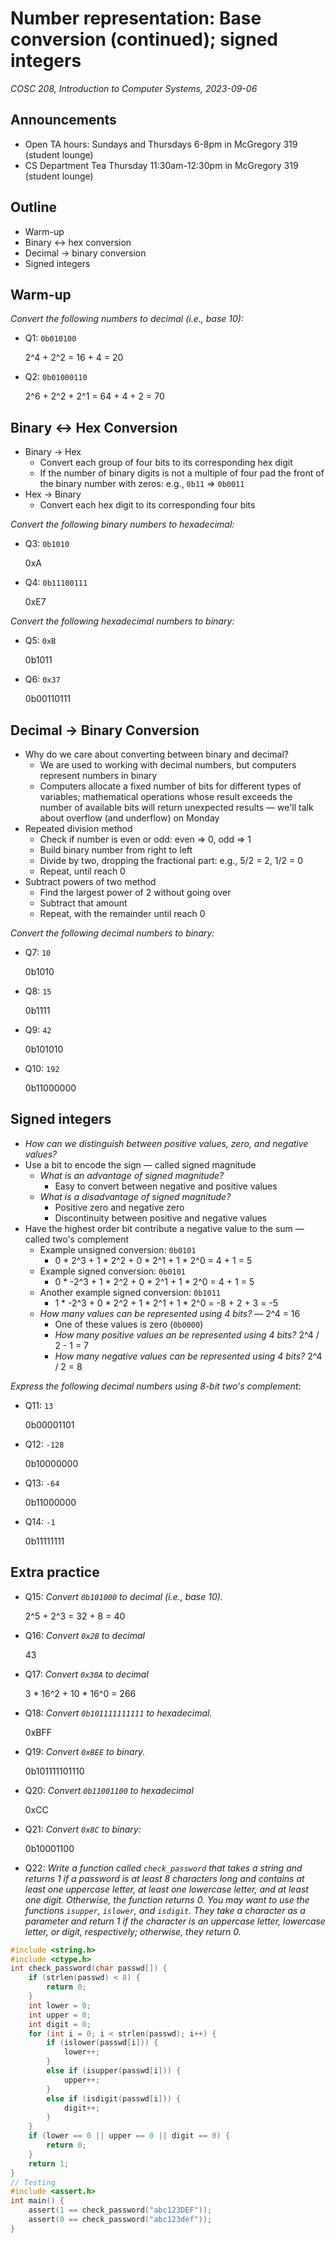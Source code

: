 # Number representation: Base conversion (continued); signed integers
_COSC 208, Introduction to Computer Systems, 2023-09-06_

## Announcements
* Open TA hours: Sundays and Thursdays 6-8pm in McGregory 319 (student lounge)
* CS Department Tea Thursday 11:30am-12:30pm in McGregory 319 (student lounge)

## Outline
* Warm-up
* Binary <-> hex conversion
* Decimal -> binary conversion
* Signed integers

## Warm-up
_Convert the following numbers to decimal (i.e., base 10):_
* Q1: `0b010100`

    2^4 + 2^2 = 16 + 4 = 20

* Q2: `0b01000110`

    2^6 + 2^2 + 2^1 = 64 + 4 + 2 = 70

## Binary <-> Hex Conversion

* Binary -> Hex
    * Convert each group of four bits to its corresponding hex digit
    * If the number of binary digits is not a multiple of four pad the front of the binary number with zeros: e.g., `0b11` => `0b0011`
* Hex -> Binary
    * Convert each hex digit to its corresponding four bits

_Convert the following binary numbers to hexadecimal:_
* Q3: `0b1010`

    0xA

* Q4: `0b11100111`

    0xE7

_Convert the following hexadecimal numbers to binary:_
* Q5: `0xB`

    0b1011

* Q6: `0x37`

    0b00110111

## Decimal -> Binary Conversion

* Why do we care about converting between binary and decimal?
    * We are used to working with decimal numbers, but computers represent numbers in binary 
    * Computers allocate a fixed number of bits for different types of variables; mathematical operations whose result exceeds the number of available bits will return unexpected results — we'll talk about overflow (and underflow) on Monday
* Repeated division method
    * Check if number is even or odd: even => 0, odd => 1
    * Build binary number from right to left
    * Divide by two, dropping the fractional part: e.g., 5/2 = 2, 1/2 = 0
    * Repeat, until reach 0
* Subtract powers of two method
    * Find the largest power of 2 without going over
    * Subtract that amount
    * Repeat, with the remainder until reach 0

_Convert the following decimal numbers to binary:_
* Q7: `10`

    0b1010

* Q8: `15`

    0b1111

* Q9: `42`

    0b101010

* Q10: `192`

    0b11000000

## Signed integers

* _How can we distinguish between positive values, zero, and negative values?_
* Use a bit to encode the sign — called signed magnitude
    * _What is an advantage of signed magnitude?_
        * Easy to convert between negative and positive values
    * _What is a disadvantage of signed magnitude?_
        * Positive zero and negative zero
        * Discontinuity between positive and negative values
* Have the highest order bit contribute a negative value to the sum — called two's complement
    * Example unsigned conversion: `0b0101`
        * 0 * 2^3 + 1 * 2^2 + 0 * 2^1 + 1 * 2^0 = 4 + 1 = 5
    * Example signed conversion: `0b0101`
        * 0 * -2^3 + 1 * 2^2 + 0 * 2^1 + 1 * 2^0 = 4 + 1 = 5
    * Another example signed conversion: `0b1011`
        * 1 * -2^3 + 0 * 2^2 + 1 * 2^1 + 1 * 2^0 = -8 + 2 + 3 = -5
    * _How many values can be represented using 4 bits?_ — 2^4 = 16
        * One of these values is zero (`0b0000`)
        * _How many positive values an be represented using 4 bits?_ 2^4 / 2 - 1 = 7
        * _How many negative values can be represented using 4 bits?_ 2^4 / 2 = 8

_Express the following decimal numbers using 8-bit two's complement:_
* Q11: `13`

    0b00001101

* Q12: `-128`

    0b10000000

* Q13: `-64`

    0b11000000

* Q14: `-1`

    0b11111111

## Extra practice

* Q15: _Convert `0b101000` to decimal (i.e., base 10)._

    2^5 + 2^3 = 32 + 8 = 40

* Q16: _Convert `0x2B` to decimal_

    43

* Q17: _Convert `0x30A` to decimal_

    3 * 16^2 + 10 * 16^0 = 266

* Q18: _Convert `0b101111111111` to hexadecimal._

    0xBFF

* Q19: _Convert `0xBEE` to binary._

    0b101111101110

* Q20: _Convert `0b11001100` to hexadecimal_ 

    0xCC

* Q21: _Convert `0x8C` to binary:_

    0b10001100

* Q22: _Write a function called `check_password` that takes a string and returns 1 if a password is at least 8 characters long and contains at least one uppercase letter, at least one lowercase letter, and at least one digit. Otherwise, the function returns 0. You may want to use the functions `isupper`, `islower`, and `isdigit`. They take a character as a parameter and return 1 if the character is an uppercase letter, lowercase letter, or digit, respectively; otherwise, they return 0._


```c
#include <string.h>
#include <ctype.h>
int check_password(char passwd[]) {
    if (strlen(passwd) < 8) {
        return 0;
    }
    int lower = 0;
    int upper = 0;
    int digit = 0;
    for (int i = 0; i < strlen(passwd); i++) {
        if (islower(passwd[i])) {
            lower++;
        }
        else if (isupper(passwd[i])) {
            upper++;
        }
        else if (isdigit(passwd[i])) {
            digit++;
        }
    }
    if (lower == 0 || upper == 0 || digit == 0) {
        return 0;
    }
    return 1;
}
// Testing
#include <assert.h>
int main() {
    assert(1 == check_password("abc123DEF"));
    assert(0 == check_password("abc123def"));
}
```
